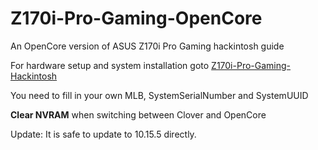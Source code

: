 # Z170i-Pro-Gaming-OpenCore
An OpenCore version of ASUS Z170i Pro Gaming hackintosh guide

For hardware setup and system installation goto [Z170i-Pro-Gaming-Hackintosh](https://github.com/BrushXue/Z170i-Pro-Gaming-Hackintosh)

You need to fill in your own MLB, SystemSerialNumber and SystemUUID

**Clear NVRAM** when switching between Clover and OpenCore

Update: It is safe to update to 10.15.5 directly.
